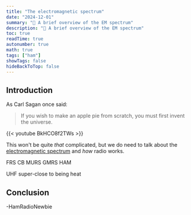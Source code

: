 ```yaml
---
title: "The electromagnetic spectrum"
date: "2024-12-01"
summary: "🤯 A brief overview of the EM spectrum"
description: "🤯 A brief overview of the EM spectrum"
toc: true
readTime: true
autonumber: true
math: true
tags: ["ham"]
showTags: false
hideBackToTop: false
---
```


## Introduction

As Carl Sagan once said: 

>If you wish to make an apple pie from scratch, you must first invent the universe.

{{< youtube BkHCO8f2TWs >}}

This won't be quite *that* complicated, but we do need to talk about the [electromagnetic spectrum](https://en.wikipedia.org/wiki/Electromagnetic_spectrum) and *how* radio works.

FRS CB MURS GMRS HAM

UHF super-close to being heat

## Conclusion

\-HamRadioNewbie